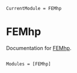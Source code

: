 ```@meta
CurrentModule = FEMhp
```

# FEMhp

Documentation for [FEMhp](https://github.com/iojea/FEMhp.jl).

```@index
```

```@autodocs
Modules = [FEMhp]
```
